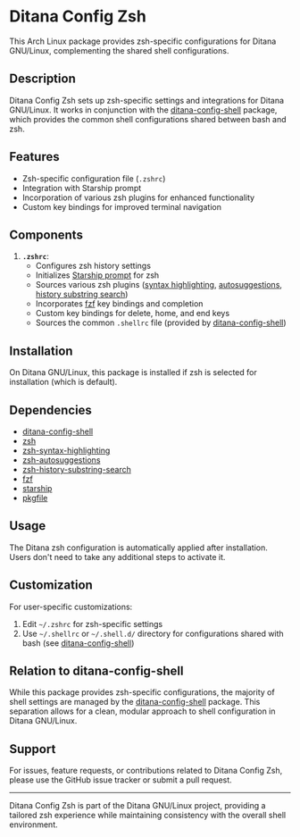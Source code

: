 # Ditana Config Zsh

This Arch Linux package provides zsh-specific configurations for Ditana GNU/Linux, complementing the shared shell configurations.

## Description

Ditana Config Zsh sets up zsh-specific settings and integrations for Ditana GNU/Linux. It works in conjunction with the [ditana-config-shell](https://github.com/acrion/ditana-config-shell) package, which provides the common shell configurations shared between bash and zsh.

## Features

- Zsh-specific configuration file (`.zshrc`)
- Integration with Starship prompt
- Incorporation of various zsh plugins for enhanced functionality
- Custom key bindings for improved terminal navigation

## Components

1. **`.zshrc`**:
   - Configures zsh history settings
   - Initializes [Starship prompt](https://starship.rs) for zsh
   - Sources various zsh plugins ([syntax highlighting](https://github.com/zsh-users/zsh-syntax-highlighting), [autosuggestions](https://github.com/zsh-users/zsh-autosuggestions), [history substring search](https://github.com/zsh-users/zsh-history-substring-search))
   - Incorporates [fzf](https://github.com/junegunn/fzf) key bindings and completion
   - Custom key bindings for delete, home, and end keys
   - Sources the common `.shellrc` file (provided by [ditana-config-shell](https://github.com/acrion/ditana-config-shell))

## Installation

On Ditana GNU/Linux, this package is installed if zsh is selected for installation (which is default).

## Dependencies

- [ditana-config-shell](https://github.com/acrion/ditana-config-shell)
- [zsh](https://gitlab.archlinux.org/archlinux/packaging/packages/zsh)
- [zsh-syntax-highlighting](https://gitlab.archlinux.org/archlinux/packaging/packages/zsh-syntax-highlighting.git)
- [zsh-autosuggestions](https://gitlab.archlinux.org/archlinux/packaging/packages/zsh-autosuggestions.git)
- [zsh-history-substring-search](https://gitlab.archlinux.org/archlinux/packaging/packages/zsh-history-substring-search.git)
- [fzf](https://gitlab.archlinux.org/archlinux/packaging/packages/fzf.git)
- [starship](https://gitlab.archlinux.org/archlinux/packaging/packages/starship)
- [pkgfile](https://gitlab.archlinux.org/archlinux/packaging/packages/pkgfile.git)

## Usage

The Ditana zsh configuration is automatically applied after installation. Users don't need to take any additional steps to activate it.

## Customization

For user-specific customizations:
1. Edit `~/.zshrc` for zsh-specific settings
2. Use `~/.shellrc` or `~/.shell.d/` directory for configurations shared with bash (see [ditana-config-shell](https://github.com/acrion/ditana-config-shell))

## Relation to ditana-config-shell

While this package provides zsh-specific configurations, the majority of shell settings are managed by the [ditana-config-shell](https://github.com/acrion/ditana-config-shell) package. This separation allows for a clean, modular approach to shell configuration in Ditana GNU/Linux.

## Support

For issues, feature requests, or contributions related to Ditana Config Zsh, please use the GitHub issue tracker or submit a pull request.

---

Ditana Config Zsh is part of the Ditana GNU/Linux project, providing a tailored zsh experience while maintaining consistency with the overall shell environment.
